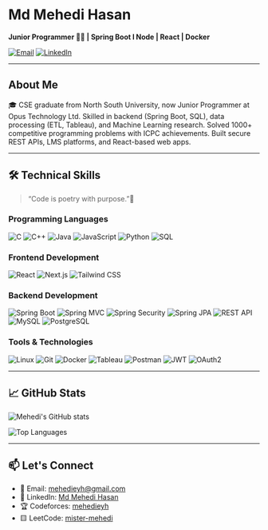 # Md Mehedi Hasan

**Junior Programmer 👨‍💻 | Spring Boot l Node | React | Docker**
<!--**Junior Programmer | Data Enthusiast | Competitive Coder**-->

[![Email](https://img.shields.io/badge/Email-mehedieyh@gmail.com-D14836?style=flat&logo=gmail&logoColor=white)](mailto:mehedieyh@gmail.com)
[![LinkedIn](https://img.shields.io/badge/LinkedIn-Md_Mehedi_Hasan-0077B5?style=flat&logo=linkedin&logoColor=white)](https://www.linkedin.com/in/mehedieyh/)
<!--
[![LeetCode](https://img.shields.io/badge/LeetCode-mister--mehedi-FFA116?style=flat&logo=leetcode&logoColor=white)](https://leetcode.com/u/mister-mehedi/)
[![Codeforces](https://img.shields.io/badge/Codeforces-mehedieyh-1F8ACB?style=flat&logo=codeforces&logoColor=white)](https://codeforces.com/profile/mehedieyh)
-->
---

## About Me

🎓 CSE graduate from North South University, now Junior Programmer at Opus Technology Ltd. Skilled in backend (Spring Boot, SQL), data processing (ETL, Tableau), and Machine Learning research. Solved 1000+ competitive programming problems with ICPC achievements. Built secure REST APIs, LMS platforms, and React-based web apps.

<!--
- 🔭 **Currently working on:** BI automation, ETL workflows, and interactive dashboards
- 🌱 **Learning:** Advanced data engineering and machine learning techniques
- 💡 **Interested in:** Competitive programming, algorithm design, and open-source contributions
- 💬 **Ask me about:** Java/Spring ecosystem, React, SQL optimization, or competitive programming
- 📫 **How to reach me:** mehedieyh@gmail.com
-->
---

## 🛠️ Technical Skills
>“Code is poetry with purpose.”🚀

### Programming Languages
![C](https://img.shields.io/badge/C-A8B9CC?style=for-the-badge&logo=c&logoColor=white)
![C++](https://img.shields.io/badge/C++-00599C?style=for-the-badge&logo=c%2B%2B&logoColor=white)
![Java](https://img.shields.io/badge/Java-007396?style=for-the-badge&logo=java&logoColor=white)
![JavaScript](https://img.shields.io/badge/JavaScript-F7DF1E?style=for-the-badge&logo=javascript&logoColor=black)
![Python](https://img.shields.io/badge/Python-3776AB?style=for-the-badge&logo=python&logoColor=white)
![SQL](https://img.shields.io/badge/SQL-4479A1?style=for-the-badge&logo=postgresql&logoColor=white)

### Frontend Development
![React](https://img.shields.io/badge/React-20232A?style=for-the-badge&logo=react&logoColor=61DAFB)
![Next.js](https://img.shields.io/badge/Next.js-000000?style=for-the-badge&logo=next.js&logoColor=white)
![Tailwind CSS](https://img.shields.io/badge/Tailwind_CSS-38B2AC?style=for-the-badge&logo=tailwind-css&logoColor=white)

### Backend Development
![Spring Boot](https://img.shields.io/badge/Spring_Boot-6DB33F?style=for-the-badge&logo=spring-boot&logoColor=white)
![Spring MVC](https://img.shields.io/badge/Spring_MVC-6DB33F?style=for-the-badge&logo=spring&logoColor=white)
![Spring Security](https://img.shields.io/badge/Spring_Security-6DB33F?style=for-the-badge&logo=spring-security&logoColor=white)
![Spring JPA](https://img.shields.io/badge/Spring_JPA-6DB33F?style=for-the-badge&logo=spring&logoColor=white)
![REST API](https://img.shields.io/badge/REST_API-FF6F61?style=for-the-badge&logo=rest&logoColor=white)
![MySQL](https://img.shields.io/badge/MySQL-4479A1?style=for-the-badge&logo=mysql&logoColor=white)
![PostgreSQL](https://img.shields.io/badge/PostgreSQL-4169E1?style=for-the-badge&logo=postgresql&logoColor=white)

### Tools & Technologies
![Linux](https://img.shields.io/badge/Linux-FCC624?style=for-the-badge&logo=linux&logoColor=black)
![Git](https://img.shields.io/badge/Git-F05032?style=for-the-badge&logo=git&logoColor=white)
![Docker](https://img.shields.io/badge/Docker-2496ED?style=for-the-badge&logo=docker&logoColor=white)
![Tableau](https://img.shields.io/badge/Tableau-E97627?style=for-the-badge&logo=tableau&logoColor=white)
![Postman](https://img.shields.io/badge/Postman-FF6C37?style=for-the-badge&logo=postman&logoColor=white)
![JWT](https://img.shields.io/badge/JWT-000000?style=for-the-badge&logo=json-web-tokens&logoColor=white)
![OAuth2](https://img.shields.io/badge/OAuth2-EB5424?style=for-the-badge&logo=auth0&logoColor=white)

---

## 📈 GitHub Stats

![Mehedi's GitHub stats](https://github-readme-stats.vercel.app/api?username=mister-mehedi&show_icons=true&theme=radical)

![Top Languages](https://github-readme-stats.vercel.app/api/top-langs/?username=mister-mehedi&layout=compact&theme=radical)

<!--
![GitHub Streak](https://github-readme-streak-stats.herokuapp.com/?user=mister-mehedi&theme=radical)
-->

---
<!--
## 🏆 Competitive Programming

- **Codeforces**: Solved 1000+ problems (mehedieyh)
- **CodeChef**: Active participant (mehedieyh)  
- **LeetCode**: Regular problem solver (mister-mehedi)
- **ICPC**: Top 12% in Dhaka Regional 2024 (Team: NSU_Drowning_in_Despair)

---


## 🔭 Featured Projects

### [UMSdata: User Management System](https://github.com/mister-mehedi/UMSdata)
Spring Boot MVC | Spring Security | Spring JPA | PostgreSQL | JUnit | Mockito  
A secure RESTful API with role-based access control for managing user data and permissions.

### [BelieverLMS: Learning Management System](https://github.com/mister-mehedi/BelieverLMS)
Spring Boot | HTML | CSS | Thymeleaf | OAuth 2 | MySQL  
Full-stack LMS enabling assessments, task assignments, and progress tracking for educators.

### [Dynamic-Form-App: Dynamic Form Generation](https://github.com/mister-mehedi/Dynamic-Form-App)
React | Tailwind CSS | daisyUI | React Hooks | React.memo  
Responsive React application allowing users to dynamically add, remove, and validate custom forms.

### [Bouncing-Ball: Bouncing Ball Game](https://github.com/mister-mehedi/Bouncing-Ball)
React | HTML5 | Tailwind CSS | React Hooks | HTML Canvas  
Interactive ball launching game with realistic physics and smooth 60 FPS performance.

### [Alpha-Clash-Pro: Word Game Application](https://github.com/mister-mehedi/Alpha-Clash-Pro)
JavaScript | HTML | CSS | DOM | Event Listener  
Browser-based word guessing game with intuitive keyboard and UI controls.

---
-->
## 📫 Let's Connect

- 📧 Email: [mehedieyh@gmail.com](mailto:mehedieyh@gmail.com)
- 💼 LinkedIn: [Md Mehedi Hasan](https://www.linkedin.com/in/mehedieyh/)
- 🏆 Codeforces: [mehedieyh](https://codeforces.com/profile/mister_mehedi)
- 🟨 LeetCode: [mister-mehedi](https://leetcode.com/u/mister_mehedi/)

<!--
⭐️ From [mister-mehedi](https://github.com/mister-mehedi)
-->
